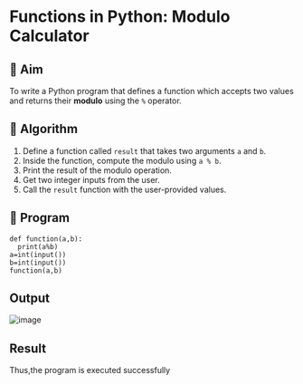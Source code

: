 # Functions in Python: Modulo Calculator

## 🎯 Aim
To write a Python program that defines a function which accepts two values and returns their **modulo** using the `%` operator.

## 🧠 Algorithm
1. Define a function called `result` that takes two arguments `a` and `b`.
2. Inside the function, compute the modulo using `a % b`.
3. Print the result of the modulo operation.
4. Get two integer inputs from the user.
5. Call the `result` function with the user-provided values.

## 🧾 Program
```
def function(a,b):
  print(a%b)
a=int(input())
b=int(input())
function(a,b)
```
## Output
![image](https://github.com/user-attachments/assets/f6233042-9650-4a68-90bc-8fc7fcb1c612)

## Result
Thus,the program is executed successfully
